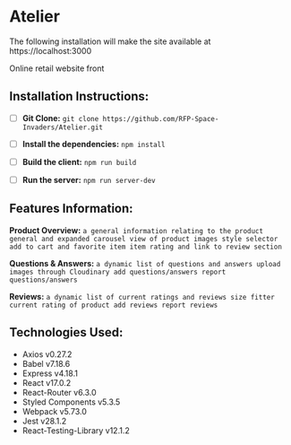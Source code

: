 # Atelier        
The following installation will make the site available at https://localhost:3000

Online retail website front

## Installation Instructions:

- [ ] **Git Clone:** `git clone https://github.com/RFP-Space-Invaders/Atelier.git`

- [ ] **Install the dependencies:**
`npm install`

- [ ] **Build the client:**
`npm run build`

- [ ] **Run the server:**
`npm run server-dev`


## Features Information:

**Product Overview:** `a general information relating to the product
general and expanded carousel view of product images
style selector
add to cart and favorite item
item rating and link to review section`

**Questions & Answers:** `a dynamic list of questions and answers
upload images through Cloudinary
add questions/answers
report questions/answers`


**Reviews:** `a dynamic list of current ratings and reviews
size fitter
current rating of product
add reviews
report reviews`

## Technologies Used:

- Axios v0.27.2
- Babel v7.18.6
- Express v4.18.1
- React v17.0.2
- React-Router v6.3.0
- Styled Components v5.3.5
- Webpack v5.73.0
- Jest v28.1.2
- React-Testing-Library v12.1.2
